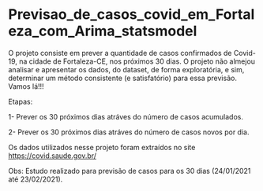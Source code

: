 # Previsao_de_casos_covid_em_Fortaleza_com_Arima_statsmodel
O projeto consiste em prever a quantidade de casos confirmados de Covid-19, na cidade de Fortaleza-CE, nos próximos 30 dias. O projeto não almejou analisar e apresentar os dados, do dataset, de forma exploratória, e sim, determinar um método consistente (e satisfatório) para essa previsão. Vamos lá!!!

Etapas:

1- Prever os 30 próximos dias atráves do número de casos acumulados.

2- Prever os 30 próximos dias atráves do número de casos novos por dia.

Os dados utilizados nesse projeto foram extraídos no site https://covid.saude.gov.br/

Obs:
Estudo realizado para previsão de casos para os 30 dias (24/01/2021 até 23/02/2021).
